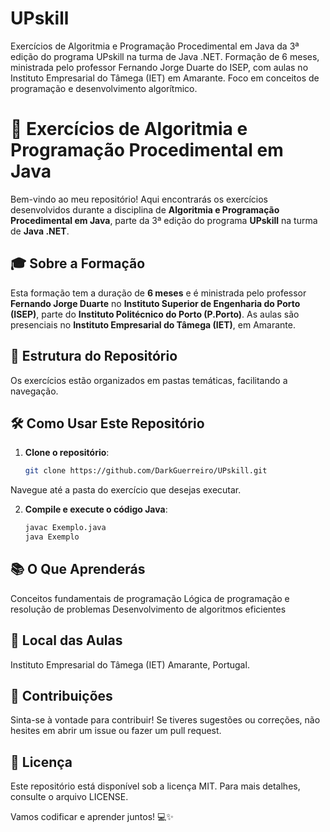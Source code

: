 # UPskill
Exercícios de Algoritmia e Programação Procedimental em Java da 3ª edição do programa UPskill na turma de Java .NET. Formação de 6 meses, ministrada pelo professor Fernando Jorge Duarte do ISEP, com aulas no Instituto Empresarial do Tâmega (IET) em Amarante. Foco em conceitos de programação e desenvolvimento algorítmico.

# 🚀 Exercícios de Algoritmia e Programação Procedimental em Java

Bem-vindo ao meu repositório! Aqui encontrarás os exercícios desenvolvidos durante a disciplina de **Algoritmia e Programação Procedimental em Java**, parte da 3ª edição do programa **UPskill** na turma de **Java .NET**. 

## 🎓 Sobre a Formação

Esta formação tem a duração de **6 meses** e é ministrada pelo professor **Fernando Jorge Duarte** no **Instituto Superior de Engenharia do Porto (ISEP)**, parte do **Instituto Politécnico do Porto (P.Porto)**. As aulas são presenciais no **Instituto Empresarial do Tâmega (IET)**, em Amarante.

## 📂 Estrutura do Repositório

Os exercícios estão organizados em pastas temáticas, facilitando a navegação.

## 🛠️ Como Usar Este Repositório

1. **Clone o repositório**:
    ```bash
    git clone https://github.com/DarkGuerreiro/UPskill.git
Navegue até a pasta do exercício que desejas executar.

2. **Compile e execute o código Java**:
     ```bash
    javac Exemplo.java
    java Exemplo

## 📚 O Que Aprenderás
Conceitos fundamentais de programação
Lógica de programação e resolução de problemas
Desenvolvimento de algoritmos eficientes

## 📍 Local das Aulas
Instituto Empresarial do Tâmega (IET)
Amarante, Portugal.

## 🤝 Contribuições
Sinta-se à vontade para contribuir! Se tiveres sugestões ou correções, não hesites em abrir um issue ou fazer um pull request.

## 📜 Licença
Este repositório está disponível sob a licença MIT. Para mais detalhes, consulte o arquivo LICENSE.


Vamos codificar e aprender juntos! 💻✨
